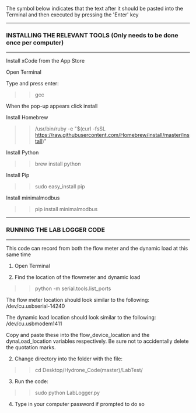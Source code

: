 The symbol below indicates that the text after it should be pasted into the Terminal and then executed by pressing the 'Enter' key
>> 

********
### INSTALLING THE RELEVANT TOOLS (Only needs to be done once per computer) ###
********

Install xCode from the App Store

Open Terminal

Type and press enter:
>> gcc

When the pop-up appears click install

Install Homebrew
>> /usr/bin/ruby -e "$(curl -fsSL https://raw.githubusercontent.com/Homebrew/install/master/install)"

Install Python
>> brew install python

Install Pip
>> sudo easy_install pip

Install minimalmodbus
>> pip install minimalmodbus



********
### RUNNING THE LAB LOGGER CODE ####
********

This code can record from both the flow meter and the dynamic load at this same time

1. Open Terminal

2. Find the location of the flowmeter and dynamic load
>> python -m serial.tools.list_ports

The flow meter location should look similar to the following:
/dev/cu.usbserial-14240

The dynamic load location should look similar to the following:
/dev/cu.usbmodem1411

Copy and paste these into the flow_device_location and the dynaLoad_location variables respectively. Be sure not to accidentally delete the quotation marks.

2. Change directory into the folder with the file:
>> cd Desktop/Hydrone_Code(master)/LabTest/

3. Run the code:
>> sudo python LabLogger.py

4. Type in your computer password if prompted to do so